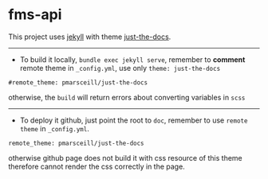 # fms-api

This project uses [jekyll](https://jekyllrb.com/) with theme [just-the-docs](https://pmarsceill.github.io/just-the-docs/).

---


- To build it locally, `bundle exec jekyll serve`, remember to **comment** remote theme in `_config.yml`, use only `theme: just-the-docs`

```
#remote_theme: pmarsceill/just-the-docs
```

otherwise, the `build` will return errors about converting variables in `scss`

---

- To deploy it github, just point the root to `doc`, remember to use `remote theme` in `_config.yml`.

```
remote_theme: pmarsceill/just-the-docs
```

otherwise github page does not build it with css resource of this theme therefore cannot render the css correctly in the page.
